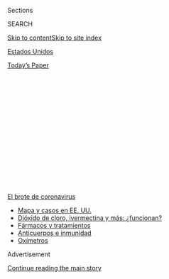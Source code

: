<div id="app">

<div>

<div>

<div>

<div class="NYTAppHideMasthead css-1q2w90k e1suatyy0">

<div class="section css-ui9rw0 e1suatyy2">

<div class="css-eph4ug er09x8g0">

<div class="css-6n7j50">

</div>

<span class="css-1dv1kvn">Sections</span>

<div class="css-10488qs">

<span class="css-1dv1kvn">SEARCH</span>

</div>

[Skip to content](#site-content)[Skip to site index](#site-index)

</div>

<div id="masthead-section-label" class="css-1wr3we4 eaxe0e00">

[Estados
Unidos](https://www.nytimes3xbfgragh.onion/es/section/estados-unidos)

</div>

<div class="css-10698na e1huz5gh0">

</div>

</div>

<div id="masthead-bar-one" class="section hasLinks css-15hmgas e1csuq9d3">

<div class="css-uqyvli e1csuq9d0">

</div>

<div class="css-1uqjmks e1csuq9d1">

</div>

<div class="css-9e9ivx">

[](https://myaccount.nytimes3xbfgragh.onion/auth/login?response_type=cookie&client_id=vi)

</div>

<div class="css-1bvtpon e1csuq9d2">

[Today’s
Paper](https://www.nytimes3xbfgragh.onion/section/todayspaper)

</div>

</div>

</div>

</div>

<div data-aria-hidden="false">

<div id="site-content" data-role="main">

<div>

<div class="css-1aor85t" style="opacity:0.000000001;z-index:-1;visibility:hidden">

<div class="css-1hqnpie">

<div class="css-epjblv">

<span class="css-17xtcya">[Estados
Unidos](/es/section/estados-unidos)</span><span class="css-x15j1o">|</span><span class="css-fwqvlz">Hijo
de su padre: el presidente Donald Trump aprendió en casa a no mostrar
aflicción</span>

</div>

<div class="css-k008qs">

<div class="css-1iwv8en">

<span class="css-18z7m18"></span>

<div>

</div>

</div>

<span class="css-1n6z4y">https://nyti.ms/2PauO13</span>

<div class="css-1705lsu">

<div class="css-4xjgmj">

<div class="css-4skfbu" data-role="toolbar" data-aria-label="Social Media Share buttons, Save button, and Comments Panel with current comment count" data-testid="share-tools">

  - 
  - 
  - 
  - 
    
    <div class="css-6n7j50">
    
    </div>

  - 
  - 

</div>

</div>

</div>

</div>

</div>

</div>

<div id="NYT_TOP_BANNER_REGION" class="css-13pd83m">

<div>

<div id="styln-prism-menu-1594831588949" class="section interactive-content interactive-size-medium css-1edisqu">

<div class="css-17ih8de interactive-body">

<div id="scroll-container" class="css-1gj85ro">

[<span class="styln-title-wrap"><span class="css-1pje3qr">El brote
de</span><span class="css-1pje3qr">
coronavirus</span></span>](https://www.nytimes3xbfgragh.onion/es/spotlight/coronavirus?action=click&pgtype=Article&state=default&region=TOP_BANNER&context=storylines_menu)

  - [Mapa y casos en EE.
    UU.](https://www.nytimes3xbfgragh.onion/es/interactive/2020/espanol/mundo/coronavirus-en-estados-unidos.html?action=click&pgtype=Article&state=default&region=TOP_BANNER&context=storylines_menu)
  - [Dióxido de cloro, ivermectina y más:
    ¿funcionan?](https://www.nytimes3xbfgragh.onion/es/2020/07/23/espanol/america-latina/bolivia-cloro-coronavirus-ivermectina.html?action=click&pgtype=Article&state=default&region=TOP_BANNER&context=storylines_menu)
  - [Fármacos y
    tratamientos](https://www.nytimes3xbfgragh.onion/es/interactive/2020/science/coronavirus-tratamientos-curas.html?action=click&pgtype=Article&state=default&region=TOP_BANNER&context=storylines_menu)
  - [Anticuerpos e
    inmunidad](https://www.nytimes3xbfgragh.onion/es/2020/07/28/espanol/ciencia-y-tecnologia/anticuerpos-coronavirus-inmunidad.html?action=click&pgtype=Article&state=default&region=TOP_BANNER&context=storylines_menu)
  - [Oxímetros](https://www.nytimes3xbfgragh.onion/es/2020/04/29/espanol/estilos-de-vida/oximetro-para-que-sirve.html?action=click&pgtype=Article&state=default&region=TOP_BANNER&context=storylines_menu)

</div>

</div>

</div>

</div>

</div>

<div id="top-wrapper" class="css-1sy8kpn">

<div id="top-slug" class="css-l9onyx">

Advertisement

</div>

[Continue reading the main
story](#after-top)

<div class="ad top-wrapper" style="text-align:center;height:100%;display:block;min-height:250px">

<div id="top" class="place-ad" data-position="top" data-size-key="top">

</div>

</div>

<div id="after-top">

</div>

</div>

<div>

<div id="sponsor-wrapper" class="css-1hyfx7x">

<div id="sponsor-slug" class="css-19vbshk">

Supported by

</div>

[Continue reading the main
story](#after-sponsor)

<div id="sponsor" class="ad sponsor-wrapper" style="text-align:center;height:100%;display:block">

</div>

<div id="after-sponsor">

</div>

</div>

<div class="css-186x18t">

</div>

<div class="css-1vkm6nb ehdk2mb0">

# Hijo de su padre: el presidente Donald Trump aprendió en casa a no mostrar aflicción

</div>

Ya sea que enfrente la pérdida de un familiar o la muerte de casi
150.000 estadounidenses en una pandemia creciente, el mandatario
estadounidense casi nunca exhibe empatía. Se lo inculcó su padre.

<div class="css-79elbk" data-testid="photoviewer-wrapper">

<div class="css-z3e15g" data-testid="photoviewer-wrapper-hidden">

</div>

<div class="css-1a48zt4 ehw59r15" data-testid="photoviewer-children">

![<span class="css-16f3y1r e13ogyst0" data-aria-hidden="true">De
izquierda a derecha, Donald Trump con su padre, Fred Trump, en la azotea
de uno de sus edificios de apartamentos en Brooklyn en
1973.</span><span class="css-cnj6d5 e1z0qqy90" itemprop="copyrightHolder"><span class="css-1ly73wi e1tej78p0">Credit...</span><span><span>Barton
Silverman/The New York
Times</span></span></span>](https://static01.graylady3jvrrxbe.onion/images/2020/07/28/us/politics/30dc-fred-Trump-ES-00/merlin_97610656_78a7876d-c54b-430a-a599-163bcf354205-articleLarge.jpg?quality=75&auto=webp&disable=upscale)

</div>

</div>

<div class="css-18e8msd">

<div class="css-pdw9fk epjyd6m0">

<div class="css-1txwxcy ey68jwv0" data-aria-hidden="true">

[![Annie
Karni](https://static01.graylady3jvrrxbe.onion/images/2019/02/05/multimedia/author-annie-karni/author-annie-karni-thumbLarge.png
"Annie Karni")](https://www.nytimes3xbfgragh.onion/by/annie-karni)[![Katie
Rogers](https://static01.graylady3jvrrxbe.onion/images/2018/06/12/multimedia/author-katie-rogers/author-katie-rogers-thumbLarge-v2.png
"Katie Rogers")](https://www.nytimes3xbfgragh.onion/by/katie-rogers)

</div>

<div class="css-1baulvz">

Por [<span class="css-1baulvz" itemprop="name">Annie
Karni</span>](https://www.nytimes3xbfgragh.onion/by/annie-karni) y
[<span class="css-1baulvz last-byline" itemprop="name">Katie
Rogers</span>](https://www.nytimes3xbfgragh.onion/by/katie-rogers)

</div>

</div>

  - 
    
    <div class="css-ld3wwf e16638kd2">
    
    31 de julio de
    2020
    
    </div>

  - 
    
    <div class="css-4xjgmj">
    
    <div class="css-d8bdto" data-role="toolbar" data-aria-label="Social Media Share buttons, Save button, and Comments Panel with current comment count" data-testid="share-tools">
    
      - 
      - 
      - 
      - 
        
        <div class="css-6n7j50">
        
        </div>
    
      - 
      - 
    
    </div>
    
    </div>

</div>

<div class="css-mdjrty">

[Read in
English](https://www.nytimes3xbfgragh.onion/2020/07/28/us/politics/donald-fred-trump.html "Read in English")[Read
in
English](https://www.nytimes3xbfgragh.onion/2020/07/28/us/politics/donald-fred-trump.html "Read in English")

</div>

</div>

<div class="section meteredContent css-1r7ky0e" name="articleBody" itemprop="articleBody">

<div class="css-1fanzo5 StoryBodyCompanionColumn">

<div class="css-53u6y8">

[Regístrate para recibir nuestro
boletín](https://www.nytimes3xbfgragh.onion/newsletters/el-times) con
lo mejor de The New York Times.

-----

WASHINGTON — La iglesia Marble Collegiate en la Quinta Avenida de
Manhattan estaba repleta de desarrolladores inmobiliarios, políticos y
celebridades neoyorquinas, más de 600 personas en total, para el funeral
de Fred C. Trump, el constructor cuyas torres de alquiler con diseño de
ladrillos sin adornos transformaron Brooklyn y Queens.

Tres de los cuatro hijos que le sobrevivieron, quienes crecieron
escuchando los sermones del ministro más famoso de la iglesia, Norman
Vincent Peale, ofrecieron cariñosos panegíricos a su padre. Luego tocó
el turno de Donald Trump.

Empezó hablando de sí mismo.

Se había enterado de la muerte de su padre, le dijo a la multitud ese
día de junio de 1999, hacía apenas unos momentos, después de leer un
artículo de primera plana en The New York Times sobre su mayor
desarrollo hasta la fecha, Trump Place.

“Donald comenzó su panegírico diciendo: ‘Estaba teniendo el mejor año de
mi carrera empresarial y me había sentado a desayunar y pensaba en lo
bien que me estaba yendo’”, al enterarse de la muerte de su padre, dijo
Alan Marcus, exconsultor de relaciones públicas de la Organización
Trump. “El panegírico de Donald solo hablaba de Donald y todos en la
iglesia de Vincent Peale lo sabían”, recordó.

</div>

</div>

<div class="css-1fanzo5 StoryBodyCompanionColumn">

<div class="css-53u6y8">

Gwenda Blair, biógrafa de la familia Trump, también asistió al funeral.
Ella tampoco pudo evitar fijarse en el discurso, que describió en su
libro *The Trumps*.

“¿Nos sorprendió?”, dijo Blair en una entrevista. “No. ¿Fue impactante?
Sí”.

</div>

</div>

<div class="css-79elbk" data-testid="photoviewer-wrapper">

<div class="css-z3e15g" data-testid="photoviewer-wrapper-hidden">

</div>

<div class="css-1a48zt4 ehw59r15" data-testid="photoviewer-children">

![<span class="css-16f3y1r e13ogyst0" data-aria-hidden="true">Trump
asistió al funeral de su padre en la iglesia Marble Collegiate en
1999.</span><span class="css-cnj6d5 e1z0qqy90" itemprop="copyrightHolder"><span class="css-1ly73wi e1tej78p0">Credit...</span><span>Ron
Galella/Getty
Images</span></span>](https://static01.graylady3jvrrxbe.onion/images/2020/07/29/us/politics/30dc-fred-Trump-ES-01/28dc-fredtrump-articleLarge.jpg?quality=75&auto=webp&disable=upscale)

</div>

</div>

<div class="css-1fanzo5 StoryBodyCompanionColumn">

<div class="css-53u6y8">

Ya sea que enfrente la pérdida de un familiar, la muerte de casi 150.000
estadounidenses en una pandemia creciente, más de 30 millones de
personas desempleadas o la agitación racial provocada por los asesinatos
de afroestadounidenses a manos de agentes de policía blancos, el
presidente Trump casi nunca muestra empatía en público. [Un libro
publicado este
verano](https://www.nytimes3xbfgragh.onion/es/2020/07/09/espanol/mundo/libro-mary-trump-sobrina.html)
por su sobrina, Mary L. Trump, renovó la atención en este rasgo.

Trump no ha proclamado ningún día de luto nacional en honor de las
víctimas del virus. En los eventos del Jardín de las Rosas se rodea de
ejecutivos empresariales que presionan para reabrir la economía en lugar
de familias que han perdido sus trabajos o a sus seres queridos. En
sombríos discursos durante el fin de semana del 4 de julio, denunció con
rabia lo que calificó de “nuevo fascismo de extrema izquierda”. No
mencionó ni una sola vez a George Floyd, el hombre negro cuya muerte
bajo custodia policial ha desencadenado protestas mundiales por la
injusticia racial.

</div>

</div>

<div>

</div>

<div class="css-1fanzo5 StoryBodyCompanionColumn">

<div class="css-53u6y8">

Existen muchas razones, entre ellas la negación y la desorganización,
por las que el manejo del virus por parte de Trump ha provocado crisis
catastróficas en Estados Unidos. Sin embargo, hasta los republicanos
dicen que una de las principales causas es que el presidente no es capaz
de ponerse en el lugar de los demás y encauzar su dolor. Su falta de
voluntad, o su incapacidad, para consolar a una nación angustiada ha
consternado a los críticos, sorprendido a los aliados y ha exasperado al
personal de la Casa Blanca, cuyos miembros siguen perplejos, sin poder
contestar por qué a Trump se le escapa esta parte tan básica del
liderazgo presidencial.

</div>

</div>

<div class="css-1fanzo5 StoryBodyCompanionColumn">

<div class="css-53u6y8">

“Su estilo como líder es tener que ser un tipo duro”, dijo en una
entrevista el congresista por Nueva York Peter T. King, uno de los
aliados del presidente. “No puedes mostrar ningún tipo de debilidad. No
quiere demostrar que esto lo supera”, afirmó King.

Trump se ha comportado así toda su vida, según sus amigos y familiares.
Lo aprendió, dicen, en casa, en especial de su padre, que lo crió con
estilo disciplinario y gastó cientos de millones de dólares en financiar
la carrera del hijo y le enseñó a dominar o someterse. En el mundo de
Fred Trump, mostrar tristeza o dolor era un signo de debilidad.

“Lo único que le importaba a Trump era eso de: ‘Tengo que ganar.
Enséñame a ganar’”, dijo en una entrevista George White, un antiguo
compañero de escuela del presidente Trump en la Academia Militar de
Nueva York, quien convivió con padre e hijo durante años.

Al recordar la dura influencia de Fred, White dijo que el antiguo mentor
escolar de Trump, un veterano de combate de la Segunda Guerra Mundial
llamado Theodore Dobias, una vez le dijo que “nunca había visto a un
cadete cuyo padre fuera más duro que el padre de Donald Trump”. Fred
Trump visitaba la academia casi todos los fines de semana para vigilar a
su hijo, dijo White.

El padre de Trump aún es parte de su vida, dijo Andrew Stein, un
expresidente del condado de Manhattan que ha conocido al mandatario
desde hace décadas y se ha reunido regularmente con él en la Casa
Blanca. Cuando han estado a solas en la Oficina Oval, dijo, Trump a
menudo ha señalado hacia el techo y se ha referido a su padre. “Levanta
la vista al cielo, y dice: ‘Fred, ¿puedes creerlo?’”, dijo Stein.

Este artículo se basa en entrevistas con más de 20 amigos, aliados
políticos, miembros del gobierno, familiares y empleados y exempleados
de Trump.

</div>

</div>

<div class="css-1fanzo5 StoryBodyCompanionColumn">

<div class="css-53u6y8">

La relación dominante de Fred Trump con sus hijos, y la forma en que
moldeó al segundo de ellos, es ahora la fuerza central detrás del éxito
editorial *Too Much and Never Enough: How My Family Created the World’s
Most Dangerous Man*, de Mary Trump, psicóloga clínica y única sobrina
del presidente Trump.

“Rendir homenaje a las víctimas de la COVID-19 sería asociarse con su
debilidad, un rasgo que su padre le enseñó a despreciar”, escribió Mary
Trump.

Robert Trump, el hermano menor del presidente, que junto con Trump trató
de detener la publicación del libro, se mostró en desacuerdo con esa
caracterización. En una declaración para este artículo, dijo que sabía
“lo abnegado que era mi padre y que es Donald, mucho más de lo que
nadie creería”.

## Dominar o someterse

Donald Trump, quien nació en 1946 en medio del optimismo y la vitalidad
de la posguerra en Estados Unidos, creció en una mansión de millonario
de ladrillos rojos y columnas blancas construida por su padre en lo que
entonces era una comunidad cerrada, casi toda de vecinos blancos, en
Queens. Como Trump mismo admitió en su autobiografía, *El arte de la
negociación*, era un niño difícil y voluble. Una de sus actividades
favoritas era poner a prueba a los demás, desde los niños de su barrio
hasta las figuras de autoridad. En una ocasión, los vecinos [lo
sorprendieron lanzando
piedras](https://www.washingtonpost.com/lifestyle/style/young-donald-trump-military-school/2016/06/22/f0b3b164-317c-11e6-8758-d58e76e11b12_story.html)
por encima de una cerca a un niño pequeño que estaba en un corralito.

“Incluso en la escuela primaria, yo era un niño muy asertivo y
agresivo”, escribió Trump.

El hogar era estricto. Fred Trump era “rígido y formal”, dijo una
vecina, Annamaria Forcier, y se enfocaba en el trabajo y el dinero. (Su
padre, Frederick Trump, había hecho una fortuna en la fiebre del oro
antes de morir de gripe española en 1918).

La madre del presidente, Mary Anne MacLeod Trump, era la hija de un
pescador de un pueblo escocés de las islas Hébridas Exteriores que llegó
a Nueva York en 1930 a la edad de 18 años. Mary Anne encontró un trabajo
como empleada doméstica en la casa de la viuda de Andrew Carnegie, según
los registros del censo que la periodista Nina Burleigh desenterró para
su libro *Golden Handcuffs: The Secret History of Trump’s Women*.
Actualmente, la casa es el Museo Cooper Hewitt en Manhattan.

El roce de Mary Trump con la alta sociedad engendró en ella un amor de
nuevo rico por la ceremonia y la pompa que compartía con su hijo. En su
libro, Burleigh escribió que “los aires de Mary eran la antítesis” de
las tendencias germánicas de su esposo. El sentido del humor de ella a
menudo podía dirigirse hacia Donald Trump, dijo uno de los hijos del
presidente.

</div>

</div>

<div class="css-79elbk" data-testid="photoviewer-wrapper">

<div class="css-z3e15g" data-testid="photoviewer-wrapper-hidden">

</div>

<div class="css-1a48zt4 ehw59r15" data-testid="photoviewer-children">

<div class="css-1xdhyk6 erfvjey0">

<span class="css-1ly73wi e1tej78p0">Image</span>

<div class="css-zjzyr8">

<div data-testid="lazyimage-container" style="height:580px">

</div>

</div>

</div>

<span class="css-16f3y1r e13ogyst0" data-aria-hidden="true">Una foto del
anuario de Trump de su tiempo en la Academia Militar de Nueva York,
donde asistió a la escuela
secundaria.</span><span class="css-cnj6d5 e1z0qqy90" itemprop="copyrightHolder"><span class="css-1ly73wi e1tej78p0">Credit...</span><span>Fred
R. Conrad para The New York Times</span></span>

</div>

</div>

<div class="css-1fanzo5 StoryBodyCompanionColumn">

<div class="css-53u6y8">

Pero Fred Trump era la máxima autoridad y los niños aprendieron a ser
estoicos ante la pérdida, incluso cuando su madre se enfermó gravemente
de peritonitis, una inflamación del revestimiento de la cavidad
abdominal, además de pasar una larga temporada en el hospital y padecer
una enfermedad persistente después del nacimiento de su quinto y último
hijo.

“Mi padre llegó a casa y me dijo que no se esperaba que ella viviera,
pero que debía ir a la escuela y que me llamaría si pasaba algo“, dijo
Maryanne Trump Barry, una de sus hijas, en una entrevista con Blair.
“Así es, ve a la escuela como siempre”, dijo.

En opinión de Mary Trump, Donald Trump, que tenía dos años y medio en
ese momento, sufrió el año que su madre estuvo enferma. ”Las necesidades
de Donald, que habían sido satisfechas de manera desigual antes de la
enfermedad de su madre, a duras penas fueron atendidas por su padre”,
escribió Mary Trump. “El hecho de que Fred se convirtiera, por defecto,
en la principal fuente de consuelo de Donald cuando era mucho más
probable que fuera una fuente de miedo o rechazo puso a Donald en una
posición intolerable: la dependencia total de un cuidador que también
era probable que fuera el causante de su pánico”.

Como resultado, escribió la sobrina de Trump, “sufrió privaciones que lo
marcarían de por vida”.

El padre de la familia presionó fuertemente a Fred Trump Jr., el segundo
en nacer y el primer hombre, para que fuera el presunto heredero del
negocio familiar. Sin embargo, Fred Jr. nunca se dedicó al negocio
inmobiliario y murió solo en el hospital en 1981, después de una larga
lucha contra el alcoholismo. Tenía 42 años. Según Mary Trump, su hija,
Donald Trump fue al cine esa noche, y Fred Trump padre no lo visitó.

La familia rara vez hablaba sobre la muerte de Fred Jr., pero en una
entrevista de 1990 en Playboy, Donald Trump dedicó unos momentos a
reflexionar sobre ello. “Vi que la gente realmente se aprovechaba de
Fred y la lección que aprendí fue siempre mantenerme en guardia al 100
por ciento, a diferencia de él”, dijo Trump. “Él no sentía que hubiera
una razón real para eso, lo que es un error fatal en la vida. La gente
es demasiado confiada. Soy un tipo muy desconfiado”.

## ‘No tiene tiempo para la empatía’

Dan P. McAdams, profesor de Psicología y Desarrollo Humano en la
Universidad de Northwestern que ha escrito sobre Donald Trump, dijo en
una entrevista que desde la infancia el futuro presidente (con la ayuda
de su padre) se condicionó a sí mismo a enfrentar la vida como una serie
de batallas por ganar.

</div>

</div>

<div class="css-1fanzo5 StoryBodyCompanionColumn">

<div class="css-53u6y8">

“No tiene tiempo para la empatía porque el mundo está contra él”, dijo
McAdams.

Después de la muerte de su hermano, Trump se convirtió en el heredero, y
durante las siguientes décadas él y su padre fueron socios cercanos en
las estratagemas y evasiones de impuestos que formaban parte del negocio
familiar. Hablaban casi todos los días y pasaban tiempo juntos los fines
de semana.

“Nunca me sentí intimidado por mi padre, como le sucedía a la mayoría de
la gente”, escribió Trump en su autobiografía. “Me le enfrentaba y él
respetaba eso. Teníamos una relación que era casi de negocios”, agregó.

Al igual que su padre, Trump seguía adelante ante las pérdidas. En la
Organización Trump no era un jefe que se acercara a expresar
condolencias. “Uno de sus banqueros murió y alguien en este pequeño
círculo le dijo: ‘Donald, ¿no crees que deberías llamar a la
familia?’”, recordó Marcus, el exconsultor de relaciones públicas de
la Organización Trump. “Él respondió: ‘¿Por qué? Está muerto’”.

La frialdad de Trump frente a la enfermedad conmocionó incluso a algunos
de sus asociados más cercanos. Después de que Roy Cohn, abogado personal
de Trump durante mucho tiempo, se enteró de que tenía sida en la década
de 1980, Trump interrumpió abruptamente el contacto con él, un cambio
dramático de la estrecha relación que habían tenido durante años, que
los asociados recordaron que involucraba hablar por teléfono al menos
cinco veces al día.

“Descarta a las personas que ya no son útiles, y no importa qué es lo
que haya hecho que la persona ya no sea útil”, dijo Michael D’Antonio,
biógrafo de Trump. “Si caes en desgracia, o estás muriendo, o muerto, ya
no existes para él”. D’Antonio recordó que Trump le dijo que le había
dado a Cohn un lugar para quedarse al final de su vida. “Donald pensó
que proporcionarle algo de valor material era adecuado”,
dijo.

</div>

</div>

<div class="css-79elbk" data-testid="photoviewer-wrapper">

<div class="css-z3e15g" data-testid="photoviewer-wrapper-hidden">

</div>

<div class="css-1a48zt4 ehw59r15" data-testid="photoviewer-children">

<div class="css-1xdhyk6 erfvjey0">

<span class="css-1ly73wi e1tej78p0">Image</span>

<div class="css-zjzyr8">

<div data-testid="lazyimage-container" style="height:256.4888888888889px">

</div>

</div>

</div>

<span class="css-16f3y1r e13ogyst0" data-aria-hidden="true">El casino
Trump Taj Mahal en Atlantic City en 1990. Trump pareció priorizar sus
negocios sobre la empatía hacia los
demás.</span><span class="css-cnj6d5 e1z0qqy90" itemprop="copyrightHolder"><span class="css-1ly73wi e1tej78p0">Credit...</span><span>Tony
Ward/Mirrorpix, vía Getty Images</span></span>

</div>

</div>

<div class="css-1fanzo5 StoryBodyCompanionColumn">

<div class="css-53u6y8">

En 1989, un helicóptero que volaba de Nueva York a Atlantic City, Nueva
Jersey, se estrelló y [mató a tres altos ejecutivos de los casinos de
Trump en Atlantic
City](https://www.nytimes3xbfgragh.onion/1989/10/11/nyregion/copter-crash-kills-3-aides-of-trump.html).
Trump, de manera infame, utilizó la tragedia para su propio beneficio,
sembrando noticias en los periódicos locales según las cuales estaba
programado que él abordara el avión hasta el último momento y que por
poco había escapado de la muerte. En un libro posterior admitió que
nunca había estado programado que él volase en ese helicóptero.

</div>

</div>

<div class="css-1fanzo5 StoryBodyCompanionColumn">

<div class="css-53u6y8">

Jack O’Donnell, quien era presidente del Trump Plaza Hotel y Casino en
ese momento y escribió un libro mordaz sobre Trump, dijo que el actual
mandatario procesó las muertes mayormente como un golpe meteórico contra
su negocio.

Sin embargo, O’Donnell recordó que la noche del accidente, Trump hizo
algo inusual para él.

“No creí que fuera capaz de hacerlo”, dijo O’Donnell. “Pero voló a
Atlantic City, y fue personalmente a las casas de las viudas y pasó
tiempo con ellas”. Sin embargo, meses después, “culpó a esos mismos
tipos por los problemas que él generó. Fue por eso que acabé por
dejarlo, luego de una gran discusión”, recordó O’Donnell.

Poco más de una década después, cuando la madre de Trump estaba enferma
de gravedad, sus hermanos tuvieron que recordarle que se alejara del
trabajo y la visitara en el hospital, recordó Marcus. Murió a la edad de
88 años en el año 2000, apenas un año después que su
marido.

## ‘Un gran día para todos’

</div>

</div>

<div class="css-79elbk" data-testid="photoviewer-wrapper">

<div class="css-z3e15g" data-testid="photoviewer-wrapper-hidden">

</div>

<div class="css-1a48zt4 ehw59r15" data-testid="photoviewer-children">

<div class="css-1xdhyk6 erfvjey0">

<span class="css-1ly73wi e1tej78p0">Image</span>

<div class="css-zjzyr8">

<div data-testid="lazyimage-container" style="height:244.24444444444447px">

</div>

</div>

</div>

<span class="css-16f3y1r e13ogyst0" data-aria-hidden="true">Trump ha
utilizado los eventos de la Casa Blanca para reunirse con líderes
empresariales, en lugar de lamentar la muerte de las víctimas de la
pandemia del
coronavirus.</span><span class="css-cnj6d5 e1z0qqy90" itemprop="copyrightHolder"><span class="css-1ly73wi e1tej78p0">Credit...</span><span>Doug
Mills/The New York Times</span></span>

</div>

</div>

<div class="css-1fanzo5 StoryBodyCompanionColumn">

<div class="css-53u6y8">

En respuesta a este artículo, Hogan Gidley, un exvocero de la Casa
Blanca que desde entonces ha hecho la transición a la campaña, dijo que
el presidente sí ha mostrado empatía. Como evidencia, envió tres
recortes de prensa de cobertura positiva para Trump.

[Uno
de 1988](https://www.jta.org/1988/07/20/archive/orthodox-child-with-rare-ailment-is-rescued-aboard-tycoons-jet)
relataba cómo Trump donó el uso de su jet privado para llevar a un niño
enfermo a Nueva York para que recibiera tratamiento por un problema
médico poco común. Otro detallaba un esfuerzo de Trump en 1986 para
ayudar a una viuda a recaudar dinero que [cubriera los pagos de su
hipoteca](https://apnews.com/24c831825e0dab47d51d8d25bffe45f5). El
tercero daba cuenta de la donación de [10.000
dólares](https://www.aol.com/2013/11/08/trump-gift-barton-buffalo/) que
hizo Trump en 2013 a un conductor de autobús que evitó que una mujer
saltara de un puente.

El mes pasado en el Jardín de las Rosas cuando Trump destacó una
disminución en la tasa de desempleo, [mencionó a George
Floyd](https://www.nytimes3xbfgragh.onion/2020/06/05/us/politics/trump-jobs-report-george-floyd.html).

</div>

</div>

<div class="css-1fanzo5 StoryBodyCompanionColumn">

<div class="css-53u6y8">

“Esperemos que George esté mirando hacia abajo ahora mismo y diciendo
que esto es algo grandioso para nuestro país“, dijo. “Es un gran día
para él, un gran día para todos”.

Para Marcus, el expublicista que había asistido al funeral de Fred Trump
padre 21 años antes, las palabras del presidente provocaron una
sensación de ‘déjà vu’. “Se asemejó un poco al panegírico que pronunció
por su padre”, dijo Marcus. Una vez más, dijo, “se trataba solo de él”.

Annie Karni es corresponsal de la Casa Blanca. Anteriormente cubrió la
Casa Blanca y la campaña presidencial de 2016 de Hillary Clinton para
Politico, y ha cubierto noticias locales y política en Nueva York para
el New York Post y el New York Daily News.
[@AnnieKarni](https://twitter.com/AnnieKarni)

Katie Rogers es una corresponsal de la Casa Blanca en el buró de
Washington, que cubre el impacto cultural del gobierno de Trump en la
capital de Estados Unidos y otros lugares.
[@katierogers](https://twitter.com/katierogers)

-----

</div>

</div>

<div>

</div>

</div>

<div>

</div>

<div>

</div>

<div>

</div>

<div>

<div id="bottom-wrapper" class="css-1ede5it">

<div id="bottom-slug" class="css-l9onyx">

Advertisement

</div>

[Continue reading the main
story](#after-bottom)

<div id="bottom" class="ad bottom-wrapper" style="text-align:center;height:100%;display:block;min-height:90px">

</div>

<div id="after-bottom">

</div>

</div>

</div>

</div>

</div>

## Site Index

<div>

</div>

## Site Information Navigation

  - [© <span>2020</span> <span>The New York Times
    Company</span>](https://help.nytimes3xbfgragh.onion/hc/en-us/articles/115014792127-Copyright-notice)

<!-- end list -->

  - [NYTCo](https://www.nytco.com/)
  - [Contact
    Us](https://help.nytimes3xbfgragh.onion/hc/en-us/articles/115015385887-Contact-Us)
  - [Work with us](https://www.nytco.com/careers/)
  - [Advertise](https://nytmediakit.com/)
  - [T Brand Studio](http://www.tbrandstudio.com/)
  - [Your Ad
    Choices](https://www.nytimes3xbfgragh.onion/privacy/cookie-policy#how-do-i-manage-trackers)
  - [Privacy](https://www.nytimes3xbfgragh.onion/privacy)
  - [Terms of
    Service](https://help.nytimes3xbfgragh.onion/hc/en-us/articles/115014893428-Terms-of-service)
  - [Terms of
    Sale](https://help.nytimes3xbfgragh.onion/hc/en-us/articles/115014893968-Terms-of-sale)
  - [Site
    Map](https://spiderbites.nytimes3xbfgragh.onion)
  - [Help](https://help.nytimes3xbfgragh.onion/hc/en-us)
  - [Subscriptions](https://www.nytimes3xbfgragh.onion/subscription?campaignId=37WXW)

</div>

</div>

</div>

</div>
